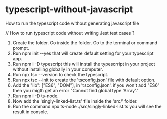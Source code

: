 # typescript-without-javascript
How to run the typescript code without generating javascript file

// How to run typescript code without writing Jest test cases ?

1. Create the folder. Go inside the folder. Go to the terminal or command prompt.
2. Run npm init --yes that will create default setting for your typescript app.
3. Run npm i -D typescript this will install the typescrript in your project without installing globally in your computer.
4. Run npx tsc --version to check the typescript.
5. Run npx tsc --init to create the 'tsconfig.json' file with default option.
6. Add the "lib": ["ES6", "DOM"], in 'tsconfig.json'. if you won't add "ES6" then you migth get an error "Cannot find global type 'Array'."
7. Run npm i -D ts-node.
8. Now add the 'singly-linked-list.ts' file inside the 'src/' folder.
9. Run the command npx ts-node ./src/singly-linked-list.ts you will see the result in console.

